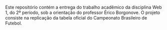 Este repositório contém a entrega do trabalho acadêmico da disciplina Web 1, do 2º período, sob a orientação do professor Érico Borgonove. O projeto consiste na replicação da tabela oficial do Campeonato Brasileiro de Futebol.
